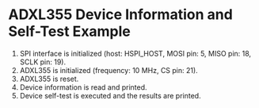 # ADXL355 Device Information and Self-Test Example

1. SPI interface is initialized (host: HSPI_HOST, MOSI pin: 5, MISO pin: 18, SCLK pin: 19).
2. ADXL355 is initialized (frequency: 10 MHz, CS pin: 21).
3. ADXL355 is reset.
4. Device information is read and printed.
5. Device self-test is executed and the results are printed.